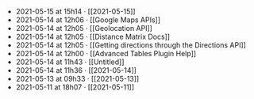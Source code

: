 - 2021-05-15 at 15h14 · [[2021-05-15]]
- 2021-05-14 at 12h06 · [[Google Maps APIs]]
- 2021-05-14 at 12h05 · [[Geolocation API]]
- 2021-05-14 at 12h05 · [[Distance Matrix Docs]]
- 2021-05-14 at 12h05 · [[Getting directions through the Directions API]]
- 2021-05-14 at 12h00 · [[Advanced Tables Plugin Help]]
- 2021-05-14 at 11h43 · [[Untitled]]
- 2021-05-14 at 11h36 · [[2021-05-14]]
- 2021-05-13 at 09h33 · [[2021-05-13]]
- 2021-05-11 at 18h07 · [[2021-05-11]]
